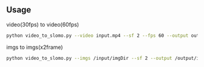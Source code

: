 ## Usage
video(30fps) to video(60fps)
```bash
python video_to_slomo.py --video input.mp4 --sf 2 --fps 60 --output out.mp4
```
imgs to imgs(x2frame)
```bash
python video_to_slomo.py --imgs /input/imgDir --sf 2 --output /output/imgDir
```